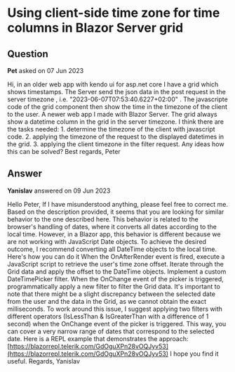 # Using client-side time zone for time columns in Blazor Server grid

## Question

**Pet** asked on 07 Jun 2023

Hi, in an older web app with kendo ui for asp.net core I have a grid which shows timestamps. The Server send the json data in the post request in the server timezone , i.e. "2023-06-07T07:53:40.6227+02:00" . The javascripte code of the grid component then show the time in the timezone of the client to the user. A newer web app I made with Blazor Server. The grid always show a datetime column in the grid in the server timezone. I think there are the tasks needed: 1. determine the timezone of the client with javascript code. 2. applying the timezone of the request to the displayed datetimes in the grid. 3. applying the client timezone in the filter request. Any ideas how this can be solved? Best regards, Peter

## Answer

**Yanislav** answered on 09 Jun 2023

Hello Peter, If I have misunderstood anything, please feel free to correct me. Based on the description provided, it seems that you are looking for similar behavior to the one described here. This behavior is related to the browser's handling of dates, where it converts all dates according to the local time. However, in a Blazor app, this behavior is different because we are not working with JavaScript Date objects. To achieve the desired outcome, I recommend converting all DateTime objects to the local time. Here's how you can do it When the OnAfterRender event is fired, execute a JavaScript script to retrieve the user's time zone offset. Iterate through the Grid data and apply the offset to the DateTime objects. Implement a custom DateTimePicker filter. When the OnChange event of the picker is triggered, programmatically apply a new filter to filter the Grid data. It's important to note that there might be a slight discrepancy between the selected date from the user and the data in the Grid, as we cannot obtain the exact milliseconds. To work around this issue, I suggest applying two filters with different operators (IsLessThan & IsGreaterThan with a difference of 1 second) when the OnChange event of the picker is triggered. This way, you can cover a very narrow range of dates that correspond to the selected date. Here is a REPL example that demonstrates the approach: [https://blazorrepl.telerik.com/GdOguXPn28vOQJyv53](https://blazorrepl.telerik.com/GdOguXPn28vOQJyv53) I hope you find it useful. Regards, Yanislav
